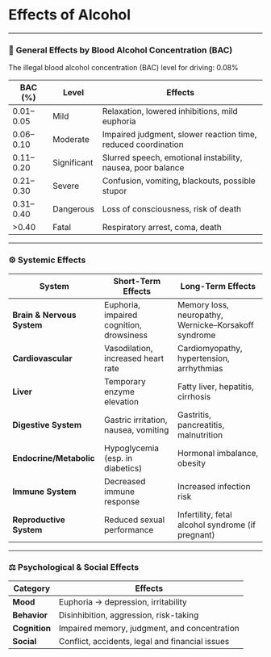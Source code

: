 # Effects of Alcohol
---

### 🧠 **General Effects by Blood Alcohol Concentration (BAC)**

The illegal blood alcohol concentration (BAC) level for driving: 0.08%

| **BAC (%)** | **Level**   | **Effects**                                                   |
| ----------- | ----------- | ------------------------------------------------------------- |
| 0.01–0.05   | Mild        | Relaxation, lowered inhibitions, mild euphoria                |
| 0.06–0.10   | Moderate    | Impaired judgment, slower reaction time, reduced coordination |
| 0.11–0.20   | Significant | Slurred speech, emotional instability, nausea, poor balance   |
| 0.21–0.30   | Severe      | Confusion, vomiting, blackouts, possible stupor               |
| 0.31–0.40   | Dangerous   | Loss of consciousness, risk of death                          |
| >0.40       | Fatal       | Respiratory arrest, coma, death                               |

---

### ⚙️ **Systemic Effects**

| **System**                 | **Short-Term Effects**                   | **Long-Term Effects**                                |
| -------------------------- | ---------------------------------------- | ---------------------------------------------------- |
| **Brain & Nervous System** | Euphoria, impaired cognition, drowsiness | Memory loss, neuropathy, Wernicke–Korsakoff syndrome |
| **Cardiovascular**         | Vasodilation, increased heart rate       | Cardiomyopathy, hypertension, arrhythmias            |
| **Liver**                  | Temporary enzyme elevation               | Fatty liver, hepatitis, cirrhosis                    |
| **Digestive System**       | Gastric irritation, nausea, vomiting     | Gastritis, pancreatitis, malnutrition                |
| **Endocrine/Metabolic**    | Hypoglycemia (esp. in diabetics)         | Hormonal imbalance, obesity                          |
| **Immune System**          | Decreased immune response                | Increased infection risk                             |
| **Reproductive System**    | Reduced sexual performance               | Infertility, fetal alcohol syndrome (if pregnant)    |

---

### ⚖️ **Psychological & Social Effects**

| **Category**  | **Effects**                                     |
| ------------- | ----------------------------------------------- |
| **Mood**      | Euphoria → depression, irritability             |
| **Behavior**  | Disinhibition, aggression, risk-taking          |
| **Cognition** | Impaired memory, judgment, and concentration    |
| **Social**    | Conflict, accidents, legal and financial issues |
